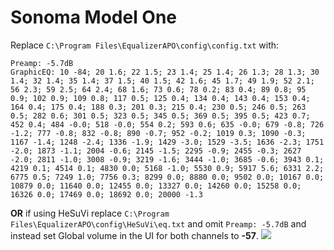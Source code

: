 # Sonoma Model One
Replace `C:\Program Files\EqualizerAPO\config\config.txt` with:
```
Preamp: -5.7dB
GraphicEQ: 10 -84; 20 1.6; 22 1.5; 23 1.4; 25 1.4; 26 1.3; 28 1.3; 30 1.4; 32 1.4; 35 1.4; 37 1.5; 40 1.5; 42 1.6; 45 1.7; 49 1.9; 52 2.1; 56 2.3; 59 2.5; 64 2.4; 68 1.6; 73 0.6; 78 0.2; 83 0.4; 89 0.8; 95 0.9; 102 0.9; 109 0.8; 117 0.5; 125 0.4; 134 0.4; 143 0.4; 153 0.4; 164 0.4; 175 0.4; 188 0.3; 201 0.3; 215 0.4; 230 0.5; 246 0.5; 263 0.5; 282 0.6; 301 0.5; 323 0.5; 345 0.5; 369 0.5; 395 0.5; 423 0.7; 452 0.4; 484 -0.0; 518 -0.0; 554 0.2; 593 0.6; 635 -0.0; 679 -0.8; 726 -1.2; 777 -0.8; 832 -0.8; 890 -0.7; 952 -0.2; 1019 0.3; 1090 -0.3; 1167 -1.4; 1248 -2.4; 1336 -1.9; 1429 -3.0; 1529 -3.5; 1636 -2.3; 1751 -2.0; 1873 -1.1; 2004 -0.6; 2145 -1.5; 2295 -0.9; 2455 -0.3; 2627 -2.0; 2811 -1.0; 3008 -0.9; 3219 -1.6; 3444 -1.0; 3685 -0.6; 3943 0.1; 4219 0.1; 4514 0.1; 4830 0.0; 5168 -1.0; 5530 0.9; 5917 5.6; 6331 2.2; 6775 0.5; 7249 1.0; 7756 0.3; 8299 0.0; 8880 0.0; 9502 0.0; 10167 0.0; 10879 0.0; 11640 0.0; 12455 0.0; 13327 0.0; 14260 0.0; 15258 0.0; 16326 0.0; 17469 0.0; 18692 0.0; 20000 -1.3
```
**OR** if using HeSuVi replace `C:\Program Files\EqualizerAPO\config\HeSuVi\eq.txt` and omit `Preamp: -5.7dB` and instead set Global volume in the UI for both channels to **-57**.
![](https://raw.githubusercontent.com/jaakkopasanen/AutoEq/master/results/SBAF-Serious/innerfidelity/onear/Sonoma%20Model%20One/Sonoma%20Model%20One.png)